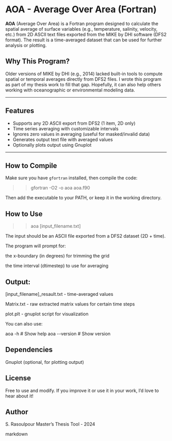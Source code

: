 # AOA - Average Over Area (Fortran)

**AOA** (Average Over Area) is a Fortran program designed to calculate the spatial average of surface variables (e.g., temperature, salinity, velocity, etc.) from 2D ASCII text files exported from the MIKE by DHI software (DFS2 format). The result is a time-averaged dataset that can be used for further analysis or plotting.

## Why This Program?

Older versions of MIKE by DHI (e.g., 2014) lacked built-in tools to compute spatial or temporal averages directly from DFS2 files. I wrote this program as part of my thesis work to fill that gap. Hopefully, it can also help others working with oceanographic or environmental modeling data.

---

## Features

- Supports any 2D ASCII export from DFS2 (1 item, 2D only)
- Time series averaging with customizable intervals
- Ignores zero values in averaging (useful for masked/invalid data)
- Generates output text file with averaged values
- Optionally plots output using Gnuplot

---

## How to Compile

Make sure you have `gfortran` installed, then compile the code:

>> gfortran -O2 -o aoa aoa.f90

Then add the executable to your PATH, or keep it in the working directory.

## How to Use

>> aoa [input_filename.txt]

The input should be an ASCII file exported from a DFS2 dataset (2D + time).

The program will prompt for:

the x-boundary (in degrees) for trimming the grid

the time interval (dtimestep) to use for averaging

## Output:

[input_filename]_resault.txt - time-averaged values

Matrix.txt - raw extracted matrix values for certain time steps

plot.plt - gnuplot script for visualization

You can also use:

aoa -h         # Show help
aoa --version  # Show version


## Dependencies
Gnuplot (optional, for plotting output)

## License
Free to use and modify. If you improve it or use it in your work, I’d love to hear about it!

## Author
S. Rasoulpour
Master’s Thesis Tool - 2024

markdown
